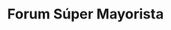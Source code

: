 ---
title: "Forum Súper Mayorista"
url: /caracas/forum-super-mayorista-avenida-francisco-de-miranda/
shop: Supermarkt
---